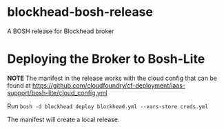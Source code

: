 # blockhead-bosh-release
A BOSH release for Blockhead broker

# Deploying the Broker to Bosh-Lite
**NOTE** The manifest in the release works with the cloud config that can be found at
https://github.com/cloudfoundry/cf-deployment/iaas-support/bosh-lite/cloud_config.yml

Run `bosh -d blockhead deploy blockhead.yml --vars-store creds.yml`

The manifest will create a local release.

